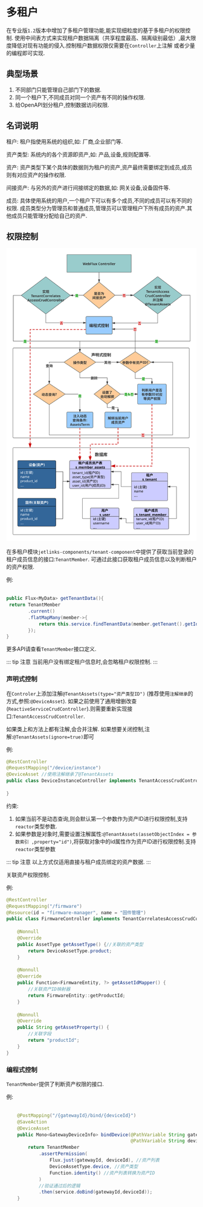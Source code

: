 # 多租户

在专业版`1.2`版本中增加了多租户管理功能,能实现细粒度的基于多租户的权限控制.
使用中间表方式来实现租户数据隔离（共享程度最高、隔离级别最低）,最大限度降低对现有功能的侵入.控制租户数据权限仅需要在`Controller`上注解
或者少量的编程即可实现. 


## 典型场景

1. 不同部门只能管理自己部门下的数据.
2. 同一个租户下,不同成员对同一个资产有不同的操作权限.
3. 给OpenAPI划分租户,控制数据访问权限.

## 名词说明

租户: 租户指使用系统的组织,如: 厂商,企业部门等. 

资产类型: 系统内的各个资源即资产,如: 产品,设备,规则配置等.

资产: 资产类型下某个具体的数据则为租户的资产,资产最终需要绑定到成员,成员则有对应资产的操作权限.

间接资产: 与另外的资产进行间接绑定的数据,如: 网关设备,设备固件等.

成员: 具体使用系统的用户,一个租户下可以有多个成员,不同的成员可以有不同的权限.
成员类型分为管理员和普通成员,管理员可以管理租户下所有成员的资产.其他成员只能管理分配给自己的资产.

## 权限控制

![flow](./multi-tenant.svg)

在多租户模块`jetlinks-components/tenant-component`中提供了获取当前登录的租户成员信息的接口:`TenantMember`.
可通过此接口获取租户成员信息以及判断租户的资产权限.

例:

```java

public Flux<MyData> getTenantData(){
 return TenantMember
        .current()
        .flatMapMany(member->{
            return this.service.findTenantData(member.getTenant().getId());
        });
}

```

更多API请查看`TenantMember`接口定义.

::: tip 注意
当前用户没有绑定租户信息时,会忽略租户权限控制.
:::

### 声明式控制

在`Controler`上添加注解`@TenantAssets(type="资产类型ID")` (推荐使用`注解继承`的方式,参照:`@DeviceAsset`).
如果之前使用了通用增删改查(`ReactiveServiceCrudController`).则需要重新实现接口:`TenantAccessCrudController`.

如果类上和方法上都有注解,会合并注解. 如果想要关闭控制,注解:`@TenantAssets(ignore=true)`即可

例:

```java
@RestController
@RequestMapping("/device/instance")
@DeviceAsset //使用注解继承了@TenantAssets
public class DeviceInstanceController implements TenantAccessCrudController<DeviceInstanceEntity, String> {
 
}

```

约束:

1. 如果当前不是动态查询,则会默认第一个参数作为资产ID进行权限控制,支持`reactor`类型参数.
2. 如果参数是对象时,需要设置注解属性:`@TenantAssets(assetObjectIndex = 参数索引 ,property="id")`,将获取对象中的id属性作为资产ID进行权限控制.支持`reactor`类型参数

::: tip 注意
以上方式仅适用直接与租户成员绑定的资产数据.
:::

关联资产权限控制.

例:

```java
@RestController
@RequestMapping("/firmware")
@Resource(id = "firmware-manager", name = "固件管理")
public class FirmwareController implements TenantCorrelatesAccessCrudController<FirmwareEntity, String> {
 
    @Nonnull
    @Override
    public AssetType getAssetType() {//关联的资产类型
        return DeviceAssetType.product;
    }

    @Nonnull
    @Override
    public Function<FirmwareEntity, ?> getAssetIdMapper() {
        //关联资产ID映射器
        return FirmwareEntity::getProductId;
    }

    @Nonnull
    @Override
    public String getAssetProperty() {
        //关联字段
        return "productId";
    }
}

```

### 编程式控制

`TenantMember`提供了判断资产权限的接口.

例:

```java

    @PostMapping("/{gatewayId}/bind/{deviceId}")
    @SaveAction
    @DeviceAsset
    public Mono<GatewayDeviceInfo> bindDevice(@PathVariable String gatewayId,
                                              @PathVariable String deviceId) {
        return TenantMember
            .assertPermission(
                Flux.just(gatewayId, deviceId), //资产列表
                DeviceAssetType.device, //资产类型
                Function.identity() //资产列表转换为资产ID
            )
            //验证通过后的逻辑
            .then(service.doBind(gatewayId,deviceId));
    }

```

